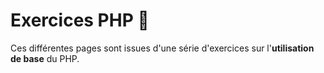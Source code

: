 # Exercices PHP 🔧

Ces différentes pages sont issues d'une série d'exercices sur l'**utilisation de base** du PHP.
